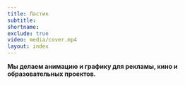 ```yaml
---
title: Ластик
subtitle:
shortname:
exclude: true
video: media/cover.mp4
layout: index
---
```



**Мы делаем анимацию и графику для рекламы, кино и образовательных проектов.**

